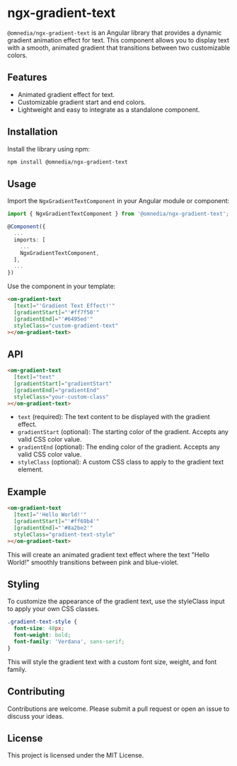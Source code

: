 # ngx-gradient-text

`@omnedia/ngx-gradient-text` is an Angular library that provides a dynamic gradient animation effect for text. This component allows you to display text with a smooth, animated gradient that transitions between two customizable colors.

## Features

- Animated gradient effect for text.
- Customizable gradient start and end colors.
- Lightweight and easy to integrate as a standalone component.

## Installation

Install the library using npm:

```bash
npm install @omnedia/ngx-gradient-text
```

## Usage

Import the `NgxGradientTextComponent` in your Angular module or component:

```typescript
import { NgxGradientTextComponent } from '@omnedia/ngx-gradient-text';

@Component({
  ...
  imports: [
    ...
    NgxGradientTextComponent,
  ],
  ...
})
```

Use the component in your template:

```html
<om-gradient-text
  [text]="'Gradient Text Effect!'"
  [gradientStart]="'#ff7f50'"
  [gradientEnd]="'#6495ed'"
  styleClass="custom-gradient-text"
></om-gradient-text>
```

## API

```html
<om-gradient-text
  [text]="text"
  [gradientStart]="gradientStart"
  [gradientEnd]="gradientEnd"
  styleClass="your-custom-class"
></om-gradient-text>
```

- `text` (required): The text content to be displayed with the gradient effect.
- `gradientStart` (optional): The starting color of the gradient. Accepts any valid CSS color value.
- `gradientEnd` (optional): The ending color of the gradient. Accepts any valid CSS color value.
- `styleClass` (optional): A custom CSS class to apply to the gradient text element.

## Example

```html
<om-gradient-text
  [text]="'Hello World!'"
  [gradientStart]="'#ff69b4'"
  [gradientEnd]="'#8a2be2'"
  styleClass="gradient-text-style"
></om-gradient-text>
```

This will create an animated gradient text effect where the text "Hello World!" smoothly transitions between pink and blue-violet.

## Styling

To customize the appearance of the gradient text, use the styleClass input to apply your own CSS classes.

```css
.gradient-text-style {
  font-size: 48px;
  font-weight: bold;
  font-family: 'Verdana', sans-serif;
}
```

This will style the gradient text with a custom font size, weight, and font family.

## Contributing

Contributions are welcome. Please submit a pull request or open an issue to discuss your ideas.

## License

This project is licensed under the MIT License.